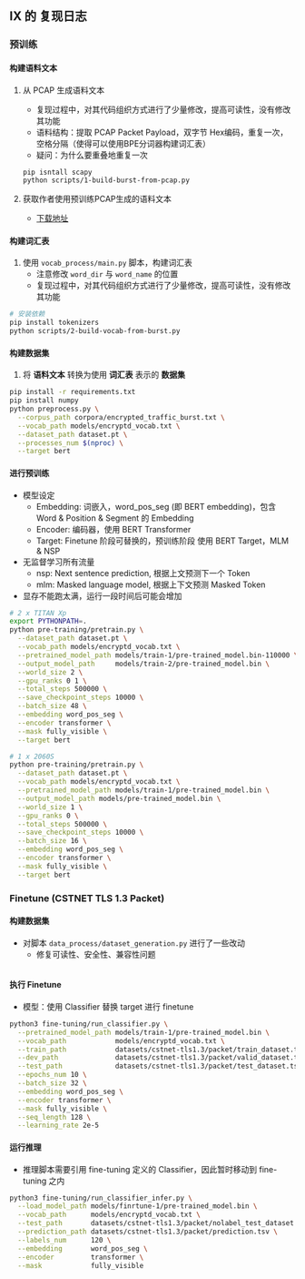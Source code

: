 ## IX 的 复现日志

### 预训练

#### 构建语料文本

1. 从 PCAP 生成语料文本
    - 复现过程中，对其代码组织方式进行了少量修改，提高可读性，没有修改其功能
    - 语料结构：提取 PCAP Packet Payload，双字节 Hex编码，重复一次，空格分隔（使得可以使用BPE分词器构建词汇表）
    - 疑问：为什么要重叠地重复一次
    ```bash
    pip isntall scapy
    python scripts/1-build-burst-from-pcap.py
    ```

2. 获取作者使用预训练PCAP生成的语料文本
    - [下载地址](https://drive.google.com/file/d/1P1Ru6my9QeJs0Mj6vGA4DyGJFXuI9_6t/view?usp=sharing)

#### 构建词汇表

1. 使用 `vocab_process/main.py` 脚本，构建词汇表
    - 注意修改 `word_dir` 与 `word_name` 的位置
    - 复现过程中，对其代码组织方式进行了少量修改，提高可读性，没有修改其功能

```bash
# 安装依赖
pip install tokenizers
python scripts/2-build-vocab-from-burst.py
```

#### 构建数据集

1. 将 **语料文本** 转换为使用 **词汇表** 表示的 **数据集**

```bash
pip install -r requirements.txt
pip install numpy
python preprocess.py \
  --corpus_path corpora/encrypted_traffic_burst.txt \
  --vocab_path models/encryptd_vocab.txt \
  --dataset_path dataset.pt \
  --processes_num $(nproc) \
  --target bert
```

#### 进行预训练

- 模型设定
    - Embedding: 词嵌入，word_pos_seg (即 BERT embedding)，包含 Word & Position & Segment 的 Embedding
    - Encoder: 编码器，使用 BERT Transformer
    - Target: Finetune 阶段可替换的，预训练阶段 使用 BERT Target，MLM & NSP
- 无监督学习所有流量
    - nsp: Next sentence prediction, 根据上文预测下一个 Token
    - mlm: Masked language model, 根据上下文预测 Masked Token
- 显存不能跑太满，运行一段时间后可能会增加

```bash
# 2 x TITAN Xp 
export PYTHONPATH=.
python pre-training/pretrain.py \
  --dataset_path dataset.pt \
  --vocab_path models/encryptd_vocab.txt \
  --pretrained_model_path models/train-1/pre-trained_model.bin-110000 \
  --output_model_path     models/train-2/pre-trained_model.bin \
  --world_size 2 \
  --gpu_ranks 0 1 \
  --total_steps 500000 \
  --save_checkpoint_steps 10000 \
  --batch_size 48 \
  --embedding word_pos_seg \
  --encoder transformer \
  --mask fully_visible \
  --target bert
```

```bash
# 1 x 2060S
python pre-training/pretrain.py \
  --dataset_path dataset.pt \
  --vocab_path models/encryptd_vocab.txt \
  --pretrained_model_path models/train-1/pre-trained_model.bin \
  --output_model_path models/pre-trained_model.bin \
  --world_size 1 \
  --gpu_ranks 0 \
  --total_steps 500000 \
  --save_checkpoint_steps 10000 \
  --batch_size 16 \
  --embedding word_pos_seg \
  --encoder transformer \
  --mask fully_visible \
  --target bert
```

### Finetune (CSTNET TLS 1.3 Packet)

#### 构建数据集

- 对脚本 `data_process/dataset_generation.py` 进行了一些改动
    - 修复可读性、安全性、兼容性问题

```bash

```

#### 执行 Finetune

- 模型：使用 Classifier 替换 target 进行 finetune

```bash
python3 fine-tuning/run_classifier.py \
  --pretrained_model_path models/train-1/pre-trained_model.bin \
  --vocab_path            models/encryptd_vocab.txt \
  --train_path            datasets/cstnet-tls1.3/packet/train_dataset.tsv \
  --dev_path              datasets/cstnet-tls1.3/packet/valid_dataset.tsv \
  --test_path             datasets/cstnet-tls1.3/packet/test_dataset.tsv \
  --epochs_num 10 \
  --batch_size 32 \
  --embedding word_pos_seg \
  --encoder transformer \
  --mask fully_visible \
  --seq_length 128 \
  --learning_rate 2e-5
```

#### 运行推理

- 推理脚本需要引用 fine-tuning 定义的 Classifier，因此暂时移动到 fine-tuning 之内

```bash
python3 fine-tuning/run_classifier_infer.py \
  --load_model_path models/finrtune-1/pre-trained_model.bin \
  --vocab_path      models/encryptd_vocab.txt \
  --test_path       datasets/cstnet-tls1.3/packet/nolabel_test_dataset.tsv \
  --prediction_path datasets/cstnet-tls1.3/packet/prediction.tsv \
  --labels_num      120 \
  --embedding       word_pos_seg \
  --encoder         transformer \
  --mask            fully_visible
```

